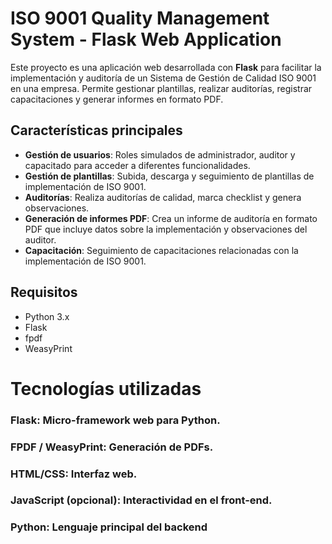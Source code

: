 # ISO 9001 Quality Management System - Flask Web Application

Este proyecto es una aplicación web desarrollada con **Flask** para facilitar la implementación y auditoría de un Sistema de Gestión de Calidad ISO 9001 en una empresa. Permite gestionar plantillas, realizar auditorías, registrar capacitaciones y generar informes en formato PDF.

## Características principales

- **Gestión de usuarios**: Roles simulados de administrador, auditor y capacitado para acceder a diferentes funcionalidades.
- **Gestión de plantillas**: Subida, descarga y seguimiento de plantillas de implementación de ISO 9001.
- **Auditorías**: Realiza auditorías de calidad, marca checklist y genera observaciones.
- **Generación de informes PDF**: Crea un informe de auditoría en formato PDF que incluye datos sobre la implementación y observaciones del auditor.
- **Capacitación**: Seguimiento de capacitaciones relacionadas con la implementación de ISO 9001.

## Requisitos

- Python 3.x
- Flask
- fpdf
- WeasyPrint

# Tecnologías utilizadas

### Flask: Micro-framework web para Python.

### FPDF / WeasyPrint: Generación de PDFs.

### HTML/CSS: Interfaz web.

### JavaScript (opcional): Interactividad en el front-end.

### Python: Lenguaje principal del backend


